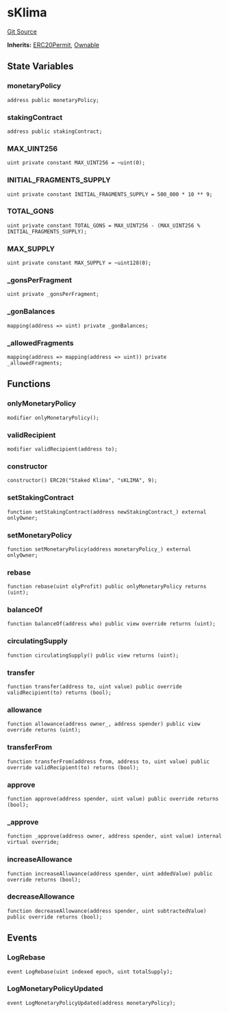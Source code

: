 # sKlima
[Git Source](https://github.com/KlimaDAO/klimadao-solidity/blob/b98fc1e8b7dcf2a7b80bbaba384c8c84431739fc/src/protocol/tokens/regular/sKlimaToken.sol)

**Inherits:**
[ERC20Permit](/src/protocol/tokens/regular/KlimaToken.sol/abstract.ERC20Permit.md), [Ownable](/src/protocol/staking/regular/KlimaStaking_v2.sol/contract.Ownable.md)


## State Variables
### monetaryPolicy

```solidity
address public monetaryPolicy;
```


### stakingContract

```solidity
address public stakingContract;
```


### MAX_UINT256

```solidity
uint private constant MAX_UINT256 = ~uint(0);
```


### INITIAL_FRAGMENTS_SUPPLY

```solidity
uint private constant INITIAL_FRAGMENTS_SUPPLY = 500_000 * 10 ** 9;
```


### TOTAL_GONS

```solidity
uint private constant TOTAL_GONS = MAX_UINT256 - (MAX_UINT256 % INITIAL_FRAGMENTS_SUPPLY);
```


### MAX_SUPPLY

```solidity
uint private constant MAX_SUPPLY = ~uint128(0);
```


### _gonsPerFragment

```solidity
uint private _gonsPerFragment;
```


### _gonBalances

```solidity
mapping(address => uint) private _gonBalances;
```


### _allowedFragments

```solidity
mapping(address => mapping(address => uint)) private _allowedFragments;
```


## Functions
### onlyMonetaryPolicy


```solidity
modifier onlyMonetaryPolicy();
```

### validRecipient


```solidity
modifier validRecipient(address to);
```

### constructor


```solidity
constructor() ERC20("Staked Klima", "sKLIMA", 9);
```

### setStakingContract


```solidity
function setStakingContract(address newStakingContract_) external onlyOwner;
```

### setMonetaryPolicy


```solidity
function setMonetaryPolicy(address monetaryPolicy_) external onlyOwner;
```

### rebase


```solidity
function rebase(uint olyProfit) public onlyMonetaryPolicy returns (uint);
```

### balanceOf


```solidity
function balanceOf(address who) public view override returns (uint);
```

### circulatingSupply


```solidity
function circulatingSupply() public view returns (uint);
```

### transfer


```solidity
function transfer(address to, uint value) public override validRecipient(to) returns (bool);
```

### allowance


```solidity
function allowance(address owner_, address spender) public view override returns (uint);
```

### transferFrom


```solidity
function transferFrom(address from, address to, uint value) public override validRecipient(to) returns (bool);
```

### approve


```solidity
function approve(address spender, uint value) public override returns (bool);
```

### _approve


```solidity
function _approve(address owner, address spender, uint value) internal virtual override;
```

### increaseAllowance


```solidity
function increaseAllowance(address spender, uint addedValue) public override returns (bool);
```

### decreaseAllowance


```solidity
function decreaseAllowance(address spender, uint subtractedValue) public override returns (bool);
```

## Events
### LogRebase

```solidity
event LogRebase(uint indexed epoch, uint totalSupply);
```

### LogMonetaryPolicyUpdated

```solidity
event LogMonetaryPolicyUpdated(address monetaryPolicy);
```

